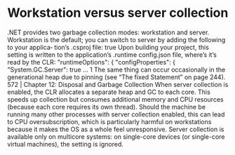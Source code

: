 # Workstation versus server collection
.NET provides two garbage collection modes: workstation and server. Workstation is the default; you can switch to server by adding the following to your applica‐ tion’s .csproj file:
<PropertyGroup> <ServerGarbageCollection>true</ServerGarbageCollection>
</PropertyGroup>
Upon building your project, this setting is written to the application’s .runtime config.json file, where’s it’s read by the CLR:
      "runtimeOptions": {
        "configProperties": {
"System.GC.Server": true
...
1 The same thing can occur occasionally in the generational heap due to pinning (see “The fixed Statement” on page 244).
  572 | Chapter 12: Disposal and Garbage Collection
When server collection is enabled, the CLR allocates a separate heap and GC to each core. This speeds up collection but consumes additional memory and CPU resources (because each core requires its own thread). Should the machine be running many other processes with server collection enabled, this can lead to CPU oversubscription, which is particularly harmful on workstations because it makes the OS as a whole feel unresponsive.
Server collection is available only on multicore systems: on single-core devices (or single-core virtual machines), the setting is ignored.